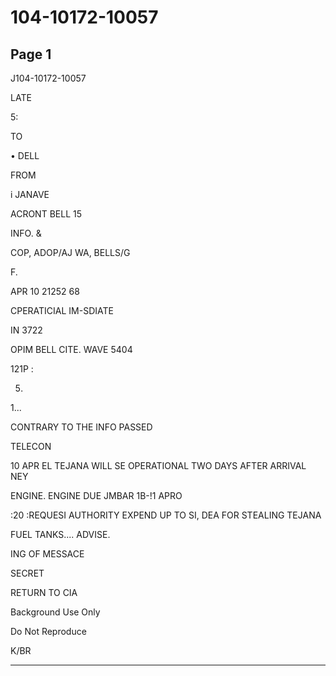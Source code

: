 # 104-10172-10057

## Page 1

J104-10172-10057

LATE

5:

TO

• DELL

FROM

i JANAVE

ACRONT BELL 15

INFO. &

COP, ADOP/AJ WA, BELLS/G

F.

APR 10 21252 68

CPERATICIAL IM-SDIATE

IN 3722

OPIM BELL CITE. WAVE 5404

121P :

05.

1...

CONTRARY TO THE INFO PASSED

TELECON

10 APR EL TEJANA WILL SE OPERATIONAL TWO DAYS AFTER ARRIVAL NEY

ENGINE. ENGINE DUE JMBAR 1B-!1 APRO

:20 :REQUESI AUTHORITY EXPEND UP TO SI, DEA FOR STEALING TEJANA

FUEL TANKS.... ADVISE.

ING OF MESSACE

SECRET

RETURN TO CIA

Background Use Only

Do Not Reproduce

K/BR

---

